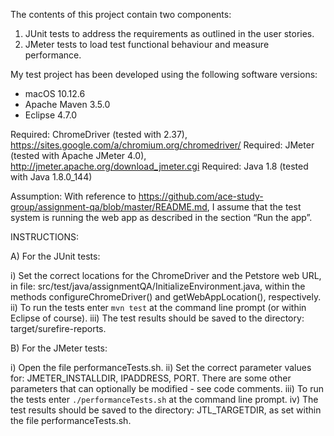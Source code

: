 The contents of this project contain two components: 
1) JUnit tests to address the requirements as outlined in the user stories.
2) JMeter tests to load test functional behaviour and measure performance.


My test project has been developed using the following software versions:
- macOS 10.12.6
- Apache Maven 3.5.0
- Eclipse 4.7.0 

Required: ChromeDriver (tested with 2.37), https://sites.google.com/a/chromium.org/chromedriver/
Required: JMeter (tested with Apache JMeter 4.0), http://jmeter.apache.org/download_jmeter.cgi
Required: Java 1.8 (tested with Java 1.8.0_144)


Assumption:
With reference to https://github.com/ace-study-group/assignment-qa/blob/master/README.md,
I assume that the test system is running the web app as described in the section “Run the app”.



INSTRUCTIONS:

A) For the JUnit tests:

i) Set the correct locations for the ChromeDriver and the Petstore web URL, in file:
	src/test/java/assignmentQA/InitializeEnvironment.java,
    within the methods configureChromeDriver() and getWebAppLocation(), respectively.
ii) To run the tests enter `mvn test` at the command line prompt (or within Eclipse of course).
iii) The test results should be saved to the directory: target/surefire-reports.


B) For the JMeter tests:

i) Open the file performanceTests.sh.
ii) Set the correct parameter values for: JMETER_INSTALLDIR, IPADDRESS, PORT.
    There are some other parameters that can optionally be modified - see code comments.
iii) To run the tests enter `./performanceTests.sh` at the command line prompt.
iv) The test results should be saved to the directory: JTL_TARGETDIR, as set within the file performanceTests.sh.
